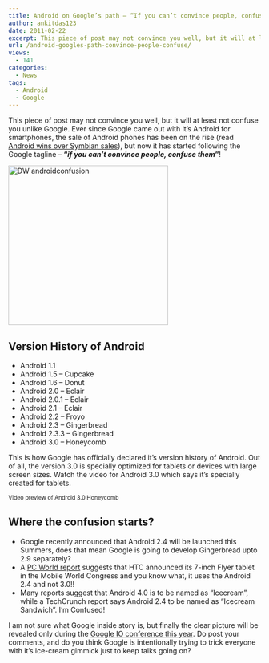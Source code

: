 ```yaml
---
title: Android on Google’s path – “If you can’t convince people, confuse them”
author: ankitdas123
date: 2011-02-22
excerpt: This piece of post may not convince you well, but it will at least not confuse you unlike Google. Ever since Google came out with it’s Android for smartphones, the sale of Android phones has been on the rise...
url: /android-googles-path-convince-people-confuse/
views:
  - 141
categories:
  - News
tags:
  - Android
  - Google
---
```

This piece of post may not convince you well, but it will at least not confuse you unlike Google. Ever since Google came out with it’s Android for smartphones, the sale of Android phones has been on the rise (read <a href="http://devilsworkshop.org/android-overtook-symbian-sales/" target="_blank">Android wins over Symbian sales</a>), but now it has started following the Google tagline – **“*if you can’t convince people, confuse them*”**!

<a href="http://cdn.devilsworkshop.org/files/2011/02/DW-androidconfusion.jpg" target="_blank"><img style="background-image: none; padding-left: 0px; padding-right: 0px; display: inline; padding-top: 0px; border: 0px;" title="DW androidconfusion" src="http://cdn.devilsworkshop.org/files/2011/02/DW-androidconfusion_thumb.jpg" border="0" alt="DW androidconfusion" width="319" height="319" /></a>

## Version History of Android

  * Android 1.1
  * Android 1.5 – Cupcake
  * Android 1.6 – Donut
  * Android 2.0 – Eclair
  * Android 2.0.1 – Eclair
  * Android 2.1 – Eclair
  * Android 2.2 – Froyo
  * Android 2.3 – Gingerbread
  * Android 2.3.3 – Gingerbread
  * Android 3.0 – Honeycomb

This is how Google has officially declared it’s version history of Android. Out of all, the version 3.0 is specially optimized for tablets or devices with large screen sizes. Watch the video for Android 3.0 which says it’s specially created for tablets.

<div id="scid:5737277B-5D6D-4f48-ABFC-DD9C333F4C5D:0ffc40e3-7c7d-4a8f-bf41-6496ec29aec6" class="wlWriterEditableSmartContent" style="margin: 0px; display: inline; float: none; padding: 0px;">
  <div>
  </div>
  
  <div style="width: 448px; clear: both; font-size: .8em;">
    Video preview of Android 3.0 Honeycomb
  </div>
</div>

## Where the confusion starts?

  * Google recently announced that Android 2.4 will be launched this Summers, does that mean Google is going to develop Gingerbread upto 2.9 separately?
  * A <a href="http://www.pcworld.in/news/htc-flyer-7-inch-tablet-runs-android-24-45692011" onclick="_gaq.push(['_trackEvent', 'outbound-article', 'http://www.pcworld.in/news/htc-flyer-7-inch-tablet-runs-android-24-45692011', 'PC World report']);" target="_blank">PC World report</a> suggests that HTC announced its 7-inch Flyer tablet in the Mobile World Congress and you know what, it uses the Android 2.4 and not 3.0!!
  * Many reports suggest that Android 4.0 is to be named as “Icecream”, while a TechCrunch report says Android 2.4 to be named as “Icecream Sandwich”. I&#8217;m Confused!

I am not sure what Google inside story is, but finally the clear picture will be revealed only during the <a href="http://devilsworkshop.org/update-countdown-begins-google-io-2011/" target="_blank">Google IO conference this year</a>. Do post your comments, and do you think Google is intentionally trying to trick everyone with it’s ice-cream gimmick just to keep talks going on?
